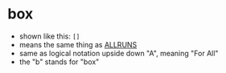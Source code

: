 box
===
- shown like this: `[]`
- means the same thing as [ALLRUNS](pages/ALLRUNS.md)
- same as logical notation upside down "A", meaning "For All"
- the "b" stands for "box"

